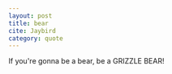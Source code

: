 ```yaml
---
layout: post
title: bear
cite: Jaybird
category: quote
---
```


If you're gonna be a bear, be a GRIZZLE BEAR!
